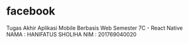 # facebook
Tugas Akhir Aplikasi Mobile Berbasis Web
Semester 7C - React Native 
NAMA : HANIFATUS SHOLIHA
NIM  : 201769040020
